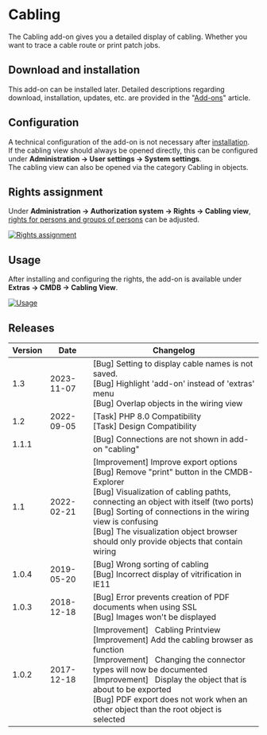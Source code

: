 # Cabling

The Cabling add-on gives you a detailed display of cabling. Whether you want to trace a cable route or print patch jobs.

Download and installation
-------------------------

This add-on can be installed later. Detailed descriptions regarding download, installation, updates, etc. are provided in the "[Add-ons](./index.md)" article.

Configuration
-------------

A technical configuration of the add-on is not necessary after [installation](./index.md).  
If the cabling view should always be opened directly, this can be configured under **Administration → User settings → System settings**.  
The cabling view can also be opened via the category Cabling in objects.

Rights assignment
-----------------

Under **Administration → Authorization system → Rights → Cabling view**, [rights for persons and groups of persons](../efficient-documentation/rights-management/index.md) can be adjusted.

[![Rights assignment](../assets/images/en/i-doit-pro-add-ons/cabling/1-cab.png)](../assets/images/en/i-doit-pro-add-ons/cabling/1-cab.png)

Usage
-----

After installing and configuring the rights, the add-on is available under **Extras → CMDB → Cabling View**. 

[![Usage](../assets/images/en/i-doit-pro-add-ons/cabling/2-cab.png)](../assets/images/en/i-doit-pro-add-ons/cabling/2-cab.png)

Releases
--------

| Version | Date | Changelog |
| --- | --- | --- |
| 1.3 | 2023-11-07 | [Bug]  Setting to display cable names is not saved.<br>[Bug]  Highlight 'add-on' instead of 'extras' menu<br>[Bug] Overlap objects in the wiring view |
| 1.2 | 2022-09-05 | [Task] PHP 8.0 Compatibility  <br>[Task] Design Compatibility |
| 1.1.1 |     | [Bug] Connections are not shown in add-on "cabling" |
| 1.1 | 2022-02-21 | [Improvement] Improve export options  <br>[Bug] Remove "print" button in the CMDB-Explorer  <br>[Bug] Visualization of cabling pathts, connecting an object with itself (two ports)  <br>[Bug] Sorting of connections in the wiring view is confusing  <br>[Bug] The visualization object browser should only provide objects that contain wiring |
| 1.0.4 | 2019-05-20 | [Bug] Wrong sorting of cabling<br>[Bug] Incorrect display of vitrification in IE11<br> |
| 1.0.3 | 2018-12-18 | [Bug] Error prevents creation of PDF documents when using SSL<br>[Bug] Images won't be displayed<br> |
| 1.0.2 | 2017-12-18 | [Improvement]   Cabling Printview<br>[Improvement] Add the cabling browser as function<br>[Improvement]   Changing the connector types will now be documented<br>[Improvement]   Display the object that is about to be exported<br>[Bug] PDF export does not work when an other object than the root object is selected<br> |